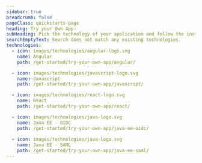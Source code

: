 ```yaml
---
sidebar: true
breadcrumb: false
pageClass: quickstarts-page
heading: Try your Own App
subHeading: Pick the technology of your application and follow the instructions to enable Asgardeo login.
searchEmptyText: Search does not match any existing technologies.
technologies:
  - icon: images/technologies/angular-logo.svg
    name: Angular
    path: /get-started/try-your-own-app/angular/

  - icon: images/technologies/javascript-logo.svg
    name: Javascript
    path: /get-started/try-your-own-app/javascript/

  - icon: images/technologies/react-logo.svg
    name: React
    path: /get-started/try-your-own-app/react/

  - icon: images/technologies/java-logo.svg
    name: Java EE - OIDC
    path: /get-started/try-your-own-app/java-ee-oidc/
  
  - icon: images/technologies/java-logo.svg
    name: Java EE - SAML
    path: /get-started/try-your-own-app/java-ee-saml/
---
```


<QuickstartOverview/>
